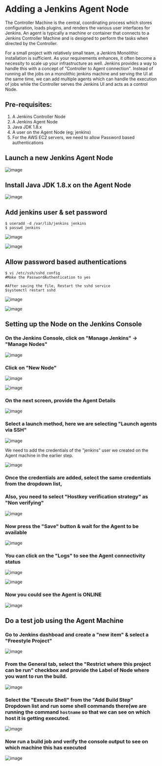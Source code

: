 # Adding a Jenkins Agent Node

  The Controller Machine is the central, coordinating process which stores configuration, loads plugins, and renders the various user interfaces for Jenkins.
  An agent is typically a machine or container that connects to a Jenkins Controller Machine and is designed to perform the tasks when directed by the Controller.
  
  For a small project with relatively small team, a Jenkins Monolithic installation is sufficient. As your requirements enhances, it often become a necessity to scale up your infrastructure as well. Jenkins provides a way to handle this with a concept of "Controller to Agent connection". Instead of running all the jobs on a monolithic jenkins machine and serving the UI at the same time, we can add multiple agents which can handle the execution of jobs while the Controller serves the Jenkins UI and acts as a control Node.
  
## Pre-requisites:
  1. A Jenkins Controller Node
  2. A Jenkins Agent Node
  3. Java JDK 1.8.x
  4. A user on the Agent Node (eg; jenkins)
  5. For the AWS EC2 servers, we need to allow Password based authentications
 
## Launch a new Jenkins Agent Node

![image](https://user-images.githubusercontent.com/90503660/135787917-7e85cba0-3abf-4aca-af43-537efbe721b0.png)

## Install Java JDK 1.8.x on the Agent Node

![image](https://user-images.githubusercontent.com/90503660/135794751-dd9c08cf-ac19-47ae-8313-9e2c85ef06b7.png)

## Add jenkins user & set password
```
$ useradd -d /var/lib/jenkins jenkins
$ passwd jenkins
```

![image](https://user-images.githubusercontent.com/90503660/135794852-ac271763-2011-46b4-9cb5-a8fe18b16f4c.png)

![image](https://user-images.githubusercontent.com/90503660/135796544-74b4a029-7084-4078-864e-565159a52df6.png)

## Allow password based authentications
```
$ vi /etc/ssh/sshd_config
#Make the PasswordAuthentication to yes

#After saving the file, Restart the sshd service
$systemctl restart sshd
```

![image](https://user-images.githubusercontent.com/90503660/135795242-3d41dfe1-9f44-4f79-83aa-b4da929cd981.png)

![image](https://user-images.githubusercontent.com/90503660/135795365-79c0c01a-3020-4ab7-bf35-cc005e5cc531.png)

## Setting up the Node on the Jenkins Console
### On the Jenkins Console, click on "Manage Jenkins" -> "Manage Nodes"

![image](https://user-images.githubusercontent.com/90503660/135795562-53c53802-895c-41bf-8d47-d2e8a50458bd.png)

### Click on "New Node"

![image](https://user-images.githubusercontent.com/90503660/135795628-860aa8ba-9e92-4604-bf78-7320eb1e0b33.png)

![image](https://user-images.githubusercontent.com/90503660/135795705-52aee4de-458a-49ad-b1a8-279a913dc895.png)

### On the next screen, provide the Agent Details

![image](https://user-images.githubusercontent.com/90503660/135796125-0be60208-421a-4d1e-baae-9c64a97769d1.png)

### Select a launch method, here we are selecting "Launch agents via SSH"

![image](https://user-images.githubusercontent.com/90503660/135796259-10b67507-f8f8-4578-9896-93110e8b06e1.png)

We need to add the credentials of the "jenkins" user we created on the Agent machine in the earlier step.

![image](https://user-images.githubusercontent.com/90503660/135796996-0bbd5e1f-a0bf-4984-813a-7bf83becb14f.png)

### Once the credentials are added, select the same credentials from the dropdown list,
### Also, you need to select "Hostkey verification strategy" as "Non verifying"

![image](https://user-images.githubusercontent.com/90503660/135797174-7bd99b55-0588-41e5-801d-4e0f6ffd2978.png)

### Now press the "Save" button & wait for the Agent to be available

![image](https://user-images.githubusercontent.com/90503660/135797252-841329e4-fdfd-4da3-9d86-4b3b8500e5ed.png)

### You can click on the "Logs" to see the Agent connectivity status
![image](https://user-images.githubusercontent.com/90503660/135797343-c72dfc0f-507a-44fb-8859-fbd145c2a4d0.png)

![image](https://user-images.githubusercontent.com/90503660/135797291-1b26a22f-fea0-4251-aa52-aa41fbf99804.png)

### Now you could see the Agent is ONLINE

![image](https://user-images.githubusercontent.com/90503660/135797397-8957ed1a-500e-4613-a619-d246521e3106.png)

## Do a test job using the Agent Machine

### Go to Jenkins dashboad and create a "new item" & select a "Freestyle Project"

![image](https://user-images.githubusercontent.com/90503660/135797546-bb989e60-9eba-4327-a657-06a736019114.png)

### From the General tab, select the "Restrict where this project can be run" checkbox and provide the Label of Node where you want to run the build.

![image](https://user-images.githubusercontent.com/90503660/135798064-72acfd08-2fc1-484a-8853-eb6474df26b7.png)

### Select the "Execute Shell" from the "Add Build Step" Dropdown list and run some shell commands there(we are running the command `hostname` so that we can see on which host it is getting executed.

![image](https://user-images.githubusercontent.com/90503660/135797798-0f1c7dbc-8a75-408c-bd9d-54450dd28241.png)

### Now run a build job and verify the console output to see on which machine this has executed

![image](https://user-images.githubusercontent.com/90503660/135798212-0ffc4888-c366-4532-b073-67c5996681db.png)


